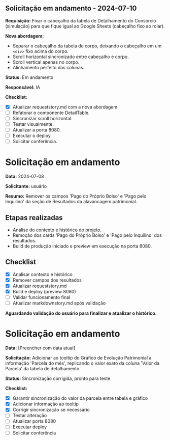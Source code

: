 ## Solicitação em andamento - 2024-07-10

**Requisição:** Fixar o cabeçalho da tabela de Detalhamento do Consórcio (simulação) para que fique igual ao Google Sheets (cabeçalho fixo ao rolar).

**Nova abordagem:**
- Separar o cabeçalho da tabela do corpo, deixando o cabeçalho em um `<div>` fixo acima do corpo.
- Scroll horizontal sincronizado entre cabeçalho e corpo.
- Scroll vertical apenas no corpo.
- Alinhamento perfeito das colunas.

**Status:** Em andamento

**Responsável:** IA

**Checklist:**
- [x] Atualizar requeststory.md com a nova abordagem.
- [ ] Refatorar o componente DetailTable.
- [ ] Sincronizar scroll horizontal.
- [ ] Testar visualmente.
- [ ] Atualizar a porta 8080.
- [ ] Executar o deploy.
- [ ] Solicitar conferência.

# Solicitação em andamento

**Data:** 2024-07-08

**Solicitante:** usuário

**Resumo:** Remover os campos 'Pago do Próprio Bolso' e 'Pago pelo Inquilino' da seção de Resultados da alavancagem patrimonial.

## Etapas realizadas
- Análise do contexto e histórico do projeto.
- Remoção dos cards 'Pago do Próprio Bolso' e 'Pago pelo Inquilino' dos resultados.
- Build de produção iniciado e preview em execução na porta 8080.

## Checklist
- [x] Analisar contexto e histórico
- [x] Remover campos dos resultados
- [x] Atualizar requeststory.md
- [x] Build e deploy (preview 8080)
- [ ] Validar funcionamento final
- [ ] Atualizar markdownstory.md após validação

**Aguardando validação do usuário para finalizar e atualizar o histórico.**

# Solicitação em andamento

**Data:** [Preencher com data atual]

**Solicitação:**
Adicionar ao tooltip do Gráfico de Evolução Patrimonial a informação 'Parcela do mês', replicando o valor exato da coluna 'Valor da Parcela' da tabela de detalhamento.

**Status:** Sincronização corrigida, pronto para teste

**Checklist:**
- [x] Garantir sincronização do valor da parcela entre tabela e gráfico
- [x] Adicionar informação ao tooltip
- [x] Corrigir sincronização se necessário
- [ ] Testar alteração
- [ ] Atualizar porta 8080
- [ ] Executar deploy
- [ ] Solicitar conferência